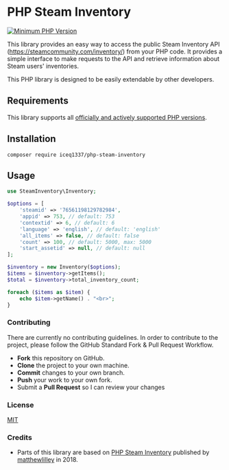 # PHP Steam Inventory
[![Minimum PHP Version](https://img.shields.io/badge/php-%3E%3D%208.0-8892BF.svg?style=flat-square)](https://php.net/)  

This library provides an easy way to access the public Steam Inventory API (https://steamcommunity.com/inventory/) from your PHP code. It provides a simple interface to make requests to the API and retrieve information about Steam users' inventories.  

This PHP library is designed to be easily extendable by other developers.  

## Requirements
This library supports all [officially and actively supported PHP versions](https://www.php.net/supported-versions.php).

## Installation
```shell
composer require iceq1337/php-steam-inventory
```

## Usage
```PHP
use SteamInventory\Inventory;

$options = [
    'steamid' => '76561198129782984',
    'appid' => 753, // default: 753
    'contextid' => 6, // default: 6
    'language' => 'english', // default: 'english'
    'all_items' => false, // default: false
    'count' => 100, // default: 5000, max: 5000
    'start_assetid' => null, // default: null
];

$inventory = new Inventory($options);
$items = $inventory->getItems();
$total = $inventory->total_inventory_count;

foreach ($items as $item) {
    echo $item->getName() . "<br>";
}
```

### Contributing
There are currently no contributing guidelines. In order to contribute to the project, please follow the GitHub Standard Fork & Pull Request Workflow.

- **Fork** this repository on GitHub.
- **Clone** the project to your own machine.
- **Commit** changes to your own branch.
- **Push** your work to your own fork.
- Submit a **Pull Request** so I can review your changes

### License
[MIT](https://github.com/IceQ1337/php-steam-inventory/blob/master/LICENSE)

### Credits
- Parts of this library are based on [PHP Steam Inventory](https://github.com/matthewlilley/php-steam-inventory) published by [matthewlilley](https://github.com/matthewlilley) in 2018.